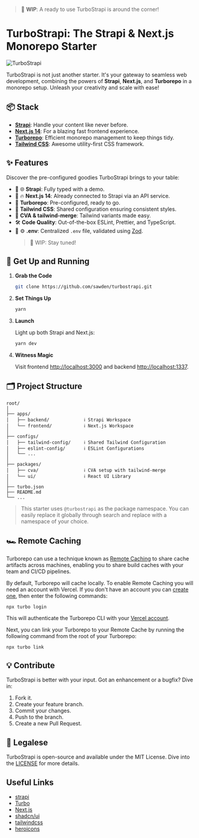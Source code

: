 > :construction: **WIP**: A ready to use TurboStrapi is around the corner!

# TurboStrapi: The Strapi & Next.js Monorepo Starter

![TurboStrapi](https://github-production-user-asset-6210df.s3.amazonaws.com/36924392/277128068-6fc3f7df-0e57-45be-bf3c-90b2c0f6e646.gif)

TurboStrapi is not just another starter. It's your gateway to seamless web development, combining the powers of **Strapi**, **Next.js**, and **Turborepo** in a monorepo setup. Unleash your creativity and scale with ease!

## 📦 Stack

- **[Strapi](https://strapi.io/)**: Handle your content like never before.
- **[Next.js 14](https://nextjs.org/)**: For a blazing fast frontend experience.
- **[Turborepo](https://turbo.build/repo)**: Efficient monorepo management to keep things tidy.
- **[Tailwind CSS](https://tailwindcss.com/)**: Awesome utility-first CSS framework.

## ✨ Features

Discover the pre-configured goodies TurboStrapi brings to your table:

- 🚧 🌐 **Strapi**: Fully typed with a demo.
- 🚧 🔥 **Next.js 14**: Already connected to Strapi via an API service.
- 💼 **Turborepo**: Pre-configured, ready to go.
- 🎨 **Tailwind CSS**: Shared configuration ensuring consistent styles.
- 🎡 **CVA & tailwind-merge**: Tailwind variants made easy.
- 🛠️ **Code Quality**: Out-of-the-box ESLint, Prettier, and TypeScript.
- 🚧 ⚙️ **.env**: Centralized `.env` file, validated using [Zod](https://zod.dev/).
  > 🚧 WIP: Stay tuned!

## 🚀 Get Up and Running

1. **Grab the Code**

   ```bash
   git clone https://github.com/sawden/turbostrapi.git
   ```

2. **Set Things Up**

   ```bash
   yarn
   ```

3. **Launch**

   Light up both Strapi and Next.js:

   ```bash
   yarn dev
   ```

4. **Witness Magic**

   Visit frontend [http://localhost:3000](http://localhost:3000) and backend [http://localhost:1337](http://localhost:1337).

## 🗂️ Project Structure

```
root/
│
├── apps/
│   ├── backend/             ℹ️ Strapi Workspace
│   └── frontend/            ℹ️ Next.js Workspace
│
├── configs/
│   ├── tailwind-config/     ℹ️ Shared Tailwind Configuration
│   ├── eslint-config/       ℹ️ ESLint Configurations
│   └── ...
│
├── packages/
│   ├── cva/                 ℹ️ CVA setup with tailwind-merge
│   └── ui/                  ℹ️ React UI Library
│
├── turbo.json
├── README.md
└── ...
```

> This starter uses `@turbostrapi` as the package namespace. You can easily replace it globally through search and replace with a namespace of your choice.

## 🏎️ Remote Caching

Turborepo can use a technique known as [Remote Caching](https://turbo.build/repo/docs/core-concepts/remote-caching) to share cache artifacts across machines, enabling you to share build caches with your team and CI/CD pipelines.

By default, Turborepo will cache locally. To enable Remote Caching you will need an account with Vercel. If you don't have an account you can [create one](https://vercel.com/signup), then enter the following commands:

```
npx turbo login
```

This will authenticate the Turborepo CLI with your [Vercel account](https://vercel.com/docs/concepts/personal-accounts/overview).

Next, you can link your Turborepo to your Remote Cache by running the following command from the root of your Turborepo:

```
npx turbo link
```

## 💡 Contribute

TurboStrapi is better with your input. Got an enhancement or a bugfix? Dive in:

1. Fork it.
2. Create your feature branch.
3. Commit your changes.
4. Push to the branch.
5. Create a new Pull Request.

## 📄 Legalese

TurboStrapi is open-source and available under the MIT License. Dive into the [LICENSE](./LICENSE) for more details.

## Useful Links

- [strapi](https://github.com/strapi/strapi)
- [Turbo](https://github.com/vercel/turbo)
- [Next.js](https://github.com/vercel/next.js)
- [shadcn/ui](https://github.com/shadcn-ui/ui)
- [tailwindcss](https://github.com/tailwindlabs/tailwindcss)
- [heroicons](https://github.com/tailwindlabs/heroicons)
